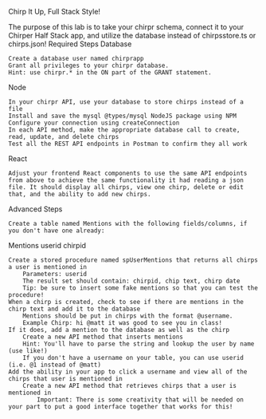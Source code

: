 
Chirp It Up, Full Stack Style!

The purpose of this lab is to take your chirpr schema, connect it to your Chirper Half Stack app, and utilize the database instead of chirpsstore.ts or chirps.json!
Required Steps
Database

    Create a database user named chirprapp
    Grant all privileges to your chirpr database.
    Hint: use chirpr.* in the ON part of the GRANT statement.

Node

    In your chirpr API, use your database to store chirps instead of a file
    Install and save the mysql @types/mysql NodeJS package using NPM
    Configure your connection using createConnection
    In each API method, make the appropriate database call to create, read, update, and delete chirps
    Test all the REST API endpoints in Postman to confirm they all work

React

    Adjust your frontend React components to use the same API endpoints from above to achieve the same functionality it had reading a json file. It should display all chirps, view one chirp, delete or edit that, and the ability to add new chirps.

Advanced Steps

    Create a table named Mentions with the following fields/columns, if you don't have one already:

Mentions
  userid
  chirpid

    Create a stored procedure named spUserMentions that returns all chirps a user is mentioned in
        Parameters: userid
        The result set should contain: chirpid, chip text, chirp date
        Tip: be sure to insert some fake mentions so that you can test the procedure!
    When a chirp is created, check to see if there are mentions in the chirp text and add it to the database
        Mentions should be put in chirps with the format @username.
        Example Chirp: hi @matt it was good to see you in class!
    If it does, add a mention to the database as well as the chirp
        Create a new API method that inserts mentions
        Hint: You'll have to parse the string and lookup the user by name (use like!)
        If you don't have a username on your table, you can use userid (i.e. @1 instead of @matt)
    Add the ability in your app to click a username and view all of the chirps that user is mentioned in
        Create a new API method that retrieves chirps that a user is mentioned in
            Important: There is some creativity that will be needed on your part to put a good interface together that works for this!

